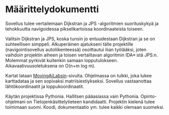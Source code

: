 # Määrittelydokumentti

Sovellus tulee vertailemaan Dijkstran ja JPS -algoritmien suorituskykyä ja tehokkuutta navigoidessa pikselikartoissa koordinaateista toiseen.

Valitsin Dijkstran ja JPS, koska tunsin jo entuudestaan Dijkstran ja se on suhteellisen simppeli. Alkuperäinen ajatukseni tälle projektille (navigointisovellus autoliikenteessä) osoittautui liian työlääksi, joten vaihdoin projektin aiheen ja toisen vertailtavan algoritmin IDA*:stä JPS:n. Molemmat pyrkivät kuitenkin samaan lopputulokseen. Aikavaativuusoletuksena on O(n+m log m).

Kartat lataan [MovingAiLabsin](https://www.movingai.com/benchmarks/)-sivulta. Ohjelmassa on tulkki, joka lukee karttadataa ja sen sopivaksi matriisiestiykseksi. Sovellus vastaanottaa lähtökoordinaatit ja loppukoordinaatit.
 
Käytän projektissa Pythonia. Hallitsen pääasiassa vain Pythonia. Opinto-ohjelmani on Tietojenkäsittelytieteen kandidaatti.
Projektin kielenä tulee toimimaan suomi. Koodi, dokumentaatio ym. tulee kaikki olemaan suomeksi.

